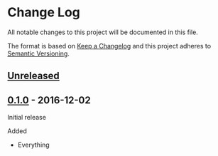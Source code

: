 # Change Log

All notable changes to this project will be documented in this file.

The format is based on [Keep a Changelog](http://keepachangelog.com/)
and this project adheres to [Semantic Versioning](http://semver.org/).

## [Unreleased]

[Unreleased]: https://github.com/atomist/sales-app/compare/0.1.0...HEAD

## [0.1.0] - 2016-12-02

Initial release

[0.1.0]: https://github.com/salesapp/sales-app/tree/0.1.0

Added

-   Everything
